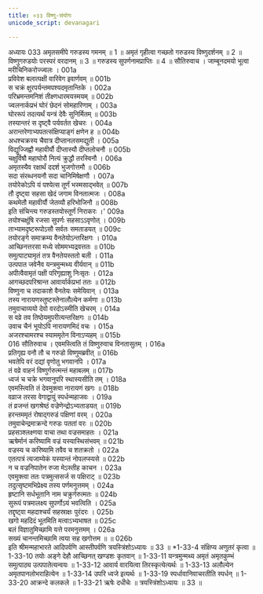 ```yaml
---
title: ०३३ विष्णु-संयोगः
unicode_script: devanagari

---
```



अध्यायः 033
अमृतसमीपे गरुडस्य गमनम् ॥ 1 ॥ अमृतं गृहीत्वा गच्छतो गरुडस्य विष्णुदर्शनम् ॥ 2 ॥ विष्णुगरुडयोः परस्परं वरदानम् ॥ 3 ॥ गरुडस्य सुपर्णनामप्राप्तिः ॥ 4 ॥
सौतिरुवाच ।
जाम्बूनदमयो भूत्वा मरीचिनिकरोज्ज्वलः ।	001a  
प्रविवेश बलात्पक्षी वारिवेग इवार्णवम् ॥	001b  
स चक्रं क्षुरपर्यन्तमपश्यदमृतान्तिके ।	002a  
परिभ्रमन्तमनिशं तीक्ष्णधारमयस्मयम् ॥	002b  
ज्वलनार्कप्रभं घोरं छेदनं सोमहारिणाम् ।	003a  
घोररूपं तदत्यर्थं यन्त्रं देवैः सुनिर्मितम् ॥	003b  
तस्यान्तरं स दृष्ट्वै पर्यवर्तत खेचरः ।	004a  
अरान्तरेणाभ्यपतत्संक्षिप्याङ्गं क्षणेन ह ॥	004b  
अधश्चक्रस्य चैवात्र दीप्तानलसमद्युती ।	005a  
विद्युज्जिह्वौ महावीर्यौ दीप्तास्यौ दीप्तलोचनौ ॥	005b  
चक्षुर्विषौ महाघोरौ नित्यं क्रुद्धौ तरस्विनौ ।	006a  
अमृतस्यैव रक्षार्थं ददर्श भुजगोत्तमौ ॥	006b  
सदा संरब्धनयनौ सदा चानिमिषेक्षणौ ।	007a  
तयोरेकोऽपि यं पश्येत्स तूर्णं भस्मसाद्भवेत् ॥	007b  
तौ दृष्ट्वा सहसा खेदं जगाम विनतात्मजः ।	008a  
कथमेतौ महावीर्यौ जेतव्यौ हरिभोजिनौ ॥	008b  
इति संचिन्त्य गरुडस्तयोस्तूर्णं निराकरः ।\'	009a  
तयोश्चक्षूंषि रजसा सुपर्णः सहसाऽऽवृणोत् ।	009b  
ताभ्यामदृष्टरूपोऽसौ सर्वतः समताडयत् ॥	009c  
तयोरङ्गे समाक्रम्य वैनतेयोऽन्तरिक्षगः ।	010a  
आच्छिनत्तरसा मध्ये सोममभ्यद्रवत्ततः ॥	010b  
समुत्पाट्यामृतं तत्र वैनतेयस्ततो बली ।	011a  
उत्पपात जवेनैव यन्त्रमुन्मथ्य वीर्यवान् ॥	011b  
अपीत्वैवामृतं पक्षी परिगृह्याशु निःसृतः ।	012a  
आगच्छदपरिश्रान्त आवार्यार्कप्रभां ततः ॥	012b  
विष्णुना च तदाकाशे वैनतेयः समेयिवान् ।	013a  
तस्य नारायणस्तुष्टस्तेनालौल्येन कर्मणा ॥	013b  
तमुवाचाव्ययो देवो वरदोऽस्मीति खेचरम् ।	014a  
स वव्रे तव तिष्ठेयमुपरीत्यन्तरिक्षगः ॥	014b  
उवाच चैनं भूयोऽपि नारायणमिदं वचः ।	015a  
अजरश्चामरश्च स्याममृतेन विनाऽप्यहम् ॥	015b  
016    सौतिरुवाच ।
एवमस्त्विति तं विष्णुरुवाच विनतासुतम् ।	016a  
प्रतिगृह्य वनौ तौ च गरुडो विष्णुमब्रवीत् ॥	016b  
भवतेपि वरं दद्यां वृणोतु भगवानपि ।	017a  
तं वव्रे वाहनं विष्णुर्गरुत्मन्तं महाबलम् ॥	017b  
ध्वजं च चक्रे भगवानुपरि स्थास्यसीति तम् ।	018a  
एवमस्त्विति तं देवमुक्त्वा नारायणं खगः ॥	018b  
वव्राज तरसा वेगाद्वायुं स्पर्धन्महाजवः ।	019a  
तं व्रजन्तं खगश्रेष्ठं वज्रेणेन्द्रोऽभ्यताडयत् ॥	019b  
हरन्तममृतं रोषाद्गरुडं पक्षिणां वरम् ।	020a  
तमुवाचेन्द्रमाक्रन्दे गरुडः पततां वरः ॥	020b  
प्रहसञ्श्लक्ष्णया वाचा तथा वज्रसमाहतः ।	021a  
ऋषेर्मानं करिष्यामि वज्रं यस्यास्थिसंभवम् ॥	021b  
वज्रस्य च करिष्यामि तवैव च शतक्रतो ।	022a  
एतत्पत्रं त्यजाम्येकं यस्यान्तं नोपलप्स्यसे ॥	022b  
न च वज्रनिपातेन रुजा मेऽस्तीह काचन ।	023a  
एवमुक्त्वा ततः पत्रमुत्ससर्ज स पक्षिराट् ॥	023b  
तदुत्सृष्टमभिप्रेक्ष्य तस्य पर्णमनुत्तमम् ।	024a  
हृष्टानि सर्धभूतानि नाम चक्रुर्गरुत्मतः ॥	024b  
सुरूपं पत्रमालक्ष्य सुपर्णोऽयं भवत्विति ।	025a  
तद्दृष्ट्वा महदाश्चर्यं सहस्राक्षः पुरंदरः ।	025b  
खगो महदिदं भूतमिति मत्वाऽभ्यभाषत ॥	025c  
बलं विज्ञातुमिच्छामि यत्ते परमनुत्तमम् ।	026a  
सख्यं चानन्तमिच्छामि त्वया सह खगोत्तम ॥ ॥	026b  
इति श्रीमन्महाभारते आदिपर्वणि आस्तीपर्वणि त्रयस्त्रिंशोऽध्यायः ॥ 33 ॥
*1-33-4 संक्षिप्य अणुतरं कृत्वा ॥ 1-33-10 तयोः अङ्गे देहौ आच्छिनत् खण्डशः कृतवान् ॥ 1-33-11 यन्त्रमुन्मथ्य अमृतं अमृतकुम्भं समुत्पाठ्य उत्पपातेत्यन्वयः ॥ 1-33-12 आवार्य वारयित्वा तिरस्कृत्येत्यर्थः ॥ 1-33-13 अलौल्येन अमृतपानलोभराहित्येन ॥ 1-33-14 उपरि ध्वजे इत्यर्थः ॥ 1-33-19 स्पर्धावानिवाचरतीति स्पर्धन् ॥ 1-33-20 आक्रन्दे कलकले ॥ 1-33-21 ऋषेः दधीचेः ॥ त्रयस्त्रिंशोऽध्यायः ॥ 33 ॥